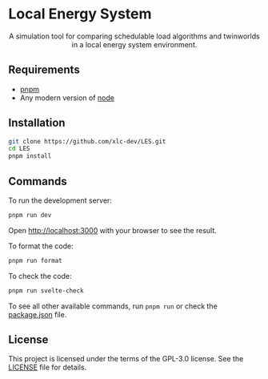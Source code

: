 # Local Energy System

<p style="text-align: center;">A simulation tool for comparing schedulable load algorithms and twinworlds in a local energy system environment.</p>

## Requirements

- [pnpm](https://pnpm.io/installation)
- Any modern version of [node](https://nodejs.org/en/download/package-manager)

## Installation

```bash
git clone https://github.com/xlc-dev/LES.git
cd LES
pnpm install
```

## Commands

To run the development server:

```bash
pnpm run dev
```

Open [http://localhost:3000](http://localhost:3000) with your browser to see the result.

To format the code:

```bash
pnpm run format
```

To check the code:

```bash
pnpm run svelte-check
```

To see all other available commands, run `pnpm run` or check the [package.json](package.json) file.

## License

This project is licensed under the terms of the GPL-3.0 license. See the [LICENSE](LICENSE) file for details.

